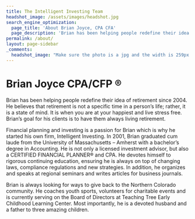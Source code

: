 ```yaml
---
title: The Intelligent Investing Team
headshot_image: /assets/images/headshot.jpg
search_engine_optimization:
  page_title: 'About Brian Joyce, CPA CFA'
  page_description: 'Brian has been helping people redefine their idea of retirement since 2001.  He believes that retirement is not a specific time in a person’s life; rather, it is a state of mind.'
permalink: /about/
layout: page-sidebar
_comments:
  headshot_image: "Make sure the photo is a jpg and the width is 259px and the height is 345px."
---
```



# Brian Joyce CPA/CFP &reg;

Brian has been helping people redefine their idea of retirement since 2004. He believes that retirement is not a specific time in a person’s life; rather, it is a state of mind. It is when you are at your happiest and live stress free. Brian’s goal for his clients is to have them always living retirement.

Financial planning and investing is a passion for Brian which is why he started his own firm, Intelligent Investing. In 2001, Brian graduated cum laude from the University of Massachusetts – Amherst with a bachelor’s degree in Accounting. He is not only a licensed investment advisor, but also a CERTIFIED FINANCIAL PLANNER&reg; and CPA. He devotes himself to rigorous continuing education, ensuring he is always on top of changing laws, compliance regulations and new strategies. In addition, he organizes and speaks at regional seminars and writes articles for business journals.

Brian is always looking for ways to give back to the Northern Colorado community. He coaches youth sports, volunteers for charitable events and is currently serving on the Board of Directors at Teaching Tree Early Childhood Learning Center. Most importantly, he is a devoted husband and a father to three amazing children.